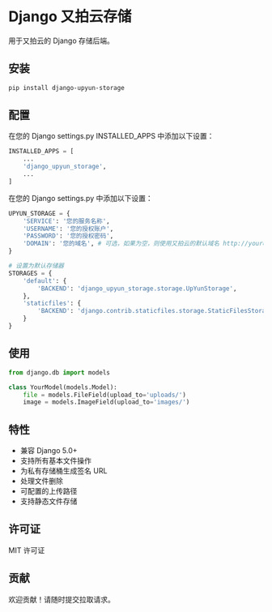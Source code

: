 # Django 又拍云存储

用于又拍云的 Django 存储后端。

## 安装

```bash
pip install django-upyun-storage
```

## 配置
在您的 Django settings.py INSTALLED_APPS 中添加以下设置：

```python
INSTALLED_APPS = [
    ...
    'django_upyun_storage',
    ...
]
```


在您的 Django settings.py 中添加以下设置：

```python
UPYUN_STORAGE = {
    'SERVICE': '您的服务名称',
    'USERNAME': '您的授权账户',
    'PASSWORD': '您的授权密码',
    'DOMAIN': '您的域名', # 可选，如果为空，则使用又拍云的默认域名 http://yourdomain.com
}

# 设置为默认存储器
STORAGES = {
    'default': {
        'BACKEND': 'django_upyun_storage.storage.UpYunStorage',
    },
    'staticfiles': {
        'BACKEND': 'django.contrib.staticfiles.storage.StaticFilesStorage',
    }
}
```

## 使用

```python
from django.db import models

class YourModel(models.Model):
    file = models.FileField(upload_to='uploads/')
    image = models.ImageField(upload_to='images/')
```

## 特性

- 兼容 Django 5.0+
- 支持所有基本文件操作
- 为私有存储桶生成签名 URL
- 处理文件删除
- 可配置的上传路径
- 支持静态文件存储

## 许可证

MIT 许可证

## 贡献

欢迎贡献！请随时提交拉取请求。